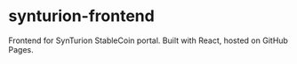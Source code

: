 # synturion-frontend
Frontend for SynTurion StableCoin portal. Built with React, hosted on GitHub Pages.
